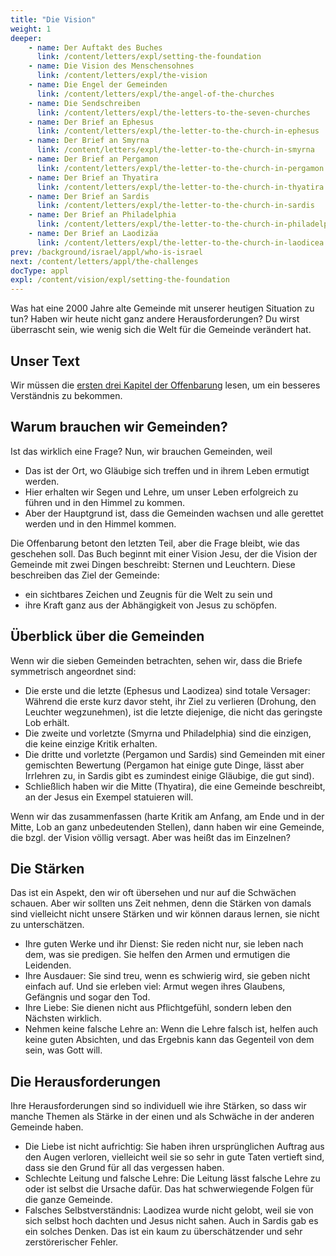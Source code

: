 ```yaml
---
title: "Die Vision"
weight: 1
deeper:
    - name: Der Auftakt des Buches
      link: /content/letters/expl/setting-the-foundation
    - name: Die Vision des Menschensohnes
      link: /content/letters/expl/the-vision
    - name: Die Engel der Gemeinden
      link: /content/letters/expl/the-angel-of-the-churches
    - name: Die Sendschreiben
      link: /content/letters/expl/the-letters-to-the-seven-churches
    - name: Der Brief an Ephesus
      link: /content/letters/expl/the-letter-to-the-church-in-ephesus
    - name: Der Brief an Smyrna
      link: /content/letters/expl/the-letter-to-the-church-in-smyrna
    - name: Der Brief an Pergamon
      link: /content/letters/expl/the-letter-to-the-church-in-pergamon
    - name: Der Brief an Thyatira
      link: /content/letters/expl/the-letter-to-the-church-in-thyatira
    - name: Der Brief an Sardis
      link: /content/letters/expl/the-letter-to-the-church-in-sardis
    - name: Der Brief an Philadelphia
      link: /content/letters/expl/the-letter-to-the-church-in-philadelphia
    - name: Der Brief an Laodizäa
      link: /content/letters/expl/the-letter-to-the-church-in-laodicea
prev: /background/israel/appl/who-is-israel
next: /content/letters/appl/the-challenges
docType: appl
expl: /content/vision/expl/setting-the-foundation
---
```


Was hat eine 2000 Jahre alte Gemeinde mit unserer heutigen Situation zu tun? Haben wir heute nicht ganz andere Herausforderungen? Du wirst überrascht sein, wie wenig sich die Welt für die Gemeinde verändert hat.

## Unser Text

<a name="0ab1"></a>
Wir müssen die [ersten drei Kapitel der Offenbarung](https://www.bibleserver.com/SLT/Offenbarung1) lesen, um ein besseres Verständnis zu bekommen.

## Warum brauchen wir Gemeinden?

<a name="180b"></a>
Ist das wirklich eine Frage? Nun, wir brauchen Gemeinden, weil

- Das ist der Ort, wo Gläubige sich treffen und in ihrem Leben ermutigt werden.
- Hier erhalten wir Segen und Lehre, um unser Leben erfolgreich zu führen und in den Himmel zu kommen.
- Aber der Hauptgrund ist, dass die Gemeinden wachsen und alle gerettet werden und in den Himmel kommen.

Die Offenbarung betont den letzten Teil, aber die Frage bleibt, wie das geschehen soll. Das Buch beginnt mit einer Vision Jesu, der die Vision der Gemeinde mit zwei Dingen beschreibt: Sternen und Leuchtern. Diese beschreiben das Ziel der Gemeinde:

- ein sichtbares Zeichen und Zeugnis für die Welt zu sein und
- ihre Kraft ganz aus der Abhängigkeit von Jesus zu schöpfen.

## Überblick über die Gemeinden

<a name="86b5"></a>
Wenn wir die sieben Gemeinden betrachten, sehen wir, dass die Briefe symmetrisch angeordnet sind:

- Die erste und die letzte (Ephesus und Laodizea) sind totale Versager: Während die erste kurz davor steht, ihr Ziel zu verlieren (Drohung, den Leuchter wegzunehmen), ist die letzte diejenige, die nicht das geringste Lob erhält.
- Die zweite und vorletzte (Smyrna und Philadelphia) sind die einzigen, die keine einzige Kritik erhalten.
- Die dritte und vorletzte (Pergamon und Sardis) sind Gemeinden mit einer gemischten Bewertung (Pergamon hat einige gute Dinge, lässt aber Irrlehren zu, in Sardis gibt es zumindest einige Gläubige, die gut sind).
- Schließlich haben wir die Mitte (Thyatira), die eine Gemeinde beschreibt, an der Jesus ein Exempel statuieren will.

Wenn wir das zusammenfassen (harte Kritik am Anfang, am Ende und in der Mitte, Lob an ganz unbedeutenden Stellen), dann haben wir eine Gemeinde, die bzgl. der Vision völlig versagt. Aber was heißt das im Einzelnen?

## Die Stärken

<a name="21f0"></a>
Das ist ein Aspekt, den wir oft übersehen und nur auf die Schwächen schauen. Aber wir sollten uns Zeit nehmen, denn die Stärken von damals sind vielleicht nicht unsere Stärken und wir können daraus lernen, sie nicht zu unterschätzen.

- Ihre guten Werke und ihr Dienst: Sie reden nicht nur, sie leben nach dem, was sie predigen. Sie helfen den Armen und ermutigen die Leidenden.
- Ihre Ausdauer: Sie sind treu, wenn es schwierig wird, sie geben nicht einfach auf. Und sie erleben viel: Armut wegen ihres Glaubens, Gefängnis und sogar den Tod.
- Ihre Liebe: Sie dienen nicht aus Pflichtgefühl, sondern leben den Nächsten wirklich.
- Nehmen keine falsche Lehre an: Wenn die Lehre falsch ist, helfen auch keine guten Absichten, und das Ergebnis kann das Gegenteil von dem sein, was Gott will.

## Die Herausforderungen

<a name="1657"></a>
Ihre Herausforderungen sind so individuell wie ihre Stärken, so dass wir manche Themen als Stärke in der einen und als Schwäche in der anderen Gemeinde haben.

- Die Liebe ist nicht aufrichtig: Sie haben ihren ursprünglichen Auftrag aus den Augen verloren, vielleicht weil sie so sehr in gute Taten vertieft sind, dass sie den Grund für all das vergessen haben.
- Schlechte Leitung und falsche Lehre: Die Leitung lässt falsche Lehre zu oder ist selbst die Ursache dafür. Das hat schwerwiegende Folgen für die ganze Gemeinde.
- Falsches Selbstverständnis: Laodizea wurde nicht gelobt, weil sie von sich selbst hoch dachten und Jesus nicht sahen. Auch in Sardis gab es ein solches Denken. Das ist ein kaum zu überschätzender und sehr zerstörerischer Fehler.
